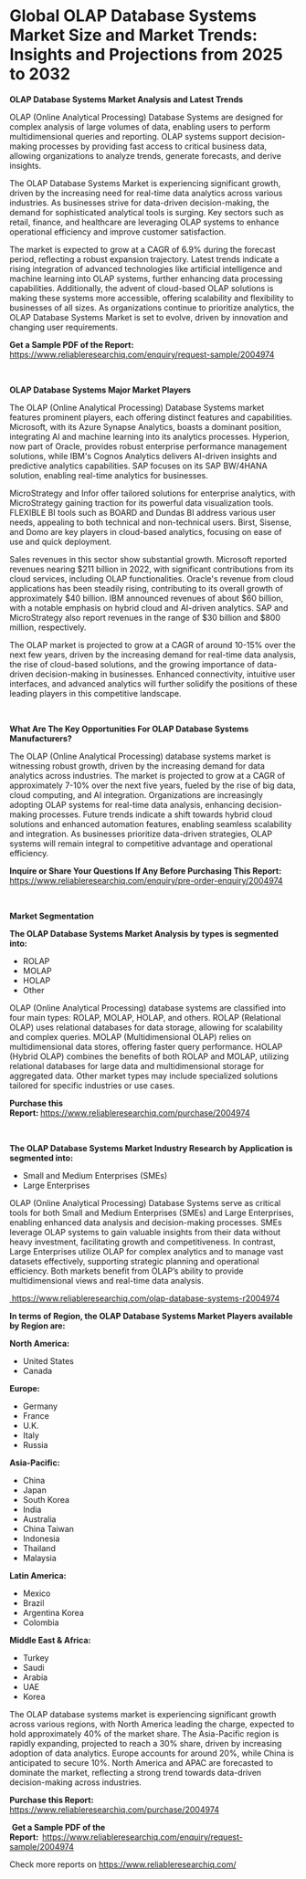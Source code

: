 <p><h1>Global OLAP Database Systems Market Size and Market Trends: Insights and Projections from 2025 to 2032</h1></p><p><strong>OLAP Database Systems Market Analysis and Latest Trends</strong></p>
<p><p>OLAP (Online Analytical Processing) Database Systems are designed for complex analysis of large volumes of data, enabling users to perform multidimensional queries and reporting. OLAP systems support decision-making processes by providing fast access to critical business data, allowing organizations to analyze trends, generate forecasts, and derive insights.</p><p>The OLAP Database Systems Market is experiencing significant growth, driven by the increasing need for real-time data analytics across various industries. As businesses strive for data-driven decision-making, the demand for sophisticated analytical tools is surging. Key sectors such as retail, finance, and healthcare are leveraging OLAP systems to enhance operational efficiency and improve customer satisfaction.</p><p>The market is expected to grow at a CAGR of 6.9% during the forecast period, reflecting a robust expansion trajectory. Latest trends indicate a rising integration of advanced technologies like artificial intelligence and machine learning into OLAP systems, further enhancing data processing capabilities. Additionally, the advent of cloud-based OLAP solutions is making these systems more accessible, offering scalability and flexibility to businesses of all sizes. As organizations continue to prioritize analytics, the OLAP Database Systems Market is set to evolve, driven by innovation and changing user requirements.</p></p>
<p><strong>Get a Sample PDF of the Report:&nbsp;</strong> <a href="https://www.reliableresearchiq.com/enquiry/request-sample/2004974?utm_campaign=3174&utm_medium=2&utm_source=Github&utm_content=ia&utm_term=29032025&utm_id=olap-database-systems">https://www.reliableresearchiq.com/enquiry/request-sample/2004974</a></p>
<p>&nbsp;</p>
<p><strong>OLAP Database Systems Major Market Players</strong></p>
<p><p>The OLAP (Online Analytical Processing) Database Systems market features prominent players, each offering distinct features and capabilities. Microsoft, with its Azure Synapse Analytics, boasts a dominant position, integrating AI and machine learning into its analytics processes. Hyperion, now part of Oracle, provides robust enterprise performance management solutions, while IBM's Cognos Analytics delivers AI-driven insights and predictive analytics capabilities. SAP focuses on its SAP BW/4HANA solution, enabling real-time analytics for businesses.</p><p>MicroStrategy and Infor offer tailored solutions for enterprise analytics, with MicroStrategy gaining traction for its powerful data visualization tools. FLEXIBLE BI tools such as BOARD and Dundas BI address various user needs, appealing to both technical and non-technical users. Birst, Sisense, and Domo are key players in cloud-based analytics, focusing on ease of use and quick deployment.</p><p>Sales revenues in this sector show substantial growth. Microsoft reported revenues nearing $211 billion in 2022, with significant contributions from its cloud services, including OLAP functionalities. Oracle's revenue from cloud applications has been steadily rising, contributing to its overall growth of approximately $40 billion. IBM announced revenues of about $60 billion, with a notable emphasis on hybrid cloud and AI-driven analytics. SAP and MicroStrategy also report revenues in the range of $30 billion and $800 million, respectively.</p><p>The OLAP market is projected to grow at a CAGR of around 10-15% over the next few years, driven by the increasing demand for real-time data analysis, the rise of cloud-based solutions, and the growing importance of data-driven decision-making in businesses. Enhanced connectivity, intuitive user interfaces, and advanced analytics will further solidify the positions of these leading players in this competitive landscape.</p></p>
<p>&nbsp;</p>
<p><strong>What Are The Key Opportunities For OLAP Database Systems Manufacturers?</strong></p>
<p><p>The OLAP (Online Analytical Processing) database systems market is witnessing robust growth, driven by the increasing demand for data analytics across industries. The market is projected to grow at a CAGR of approximately 7-10% over the next five years, fueled by the rise of big data, cloud computing, and AI integration. Organizations are increasingly adopting OLAP systems for real-time data analysis, enhancing decision-making processes. Future trends indicate a shift towards hybrid cloud solutions and enhanced automation features, enabling seamless scalability and integration. As businesses prioritize data-driven strategies, OLAP systems will remain integral to competitive advantage and operational efficiency.</p></p>
<p><strong>Inquire or Share Your Questions If Any Before Purchasing This Report:</strong> <a href="https://www.reliableresearchiq.com/enquiry/pre-order-enquiry/2004974?utm_campaign=3174&utm_medium=2&utm_source=Github&utm_content=ia&utm_term=29032025&utm_id=olap-database-systems">https://www.reliableresearchiq.com/enquiry/pre-order-enquiry/2004974</a></p>
<p>&nbsp;</p>
<p><strong>Market Segmentation</strong></p>
<p><strong>The OLAP Database Systems Market Analysis by types is segmented into:</strong></p>
<p><ul><li>ROLAP</li><li>MOLAP</li><li>HOLAP</li><li>Other</li></ul></p>
<p><p>OLAP (Online Analytical Processing) database systems are classified into four main types: ROLAP, MOLAP, HOLAP, and others. ROLAP (Relational OLAP) uses relational databases for data storage, allowing for scalability and complex queries. MOLAP (Multidimensional OLAP) relies on multidimensional data stores, offering faster query performance. HOLAP (Hybrid OLAP) combines the benefits of both ROLAP and MOLAP, utilizing relational databases for large data and multidimensional storage for aggregated data. Other market types may include specialized solutions tailored for specific industries or use cases.</p></p>
<p><strong>Purchase this Report:&nbsp;</strong><a href="https://www.reliableresearchiq.com/purchase/2004974?utm_campaign=3174&utm_medium=2&utm_source=Github&utm_content=ia&utm_term=29032025&utm_id=olap-database-systems">https://www.reliableresearchiq.com/purchase/2004974</a></p>
<p>&nbsp;</p>
<p><strong>The OLAP Database Systems Market Industry Research by Application is segmented into:</strong></p>
<p><ul><li>Small and Medium Enterprises (SMEs)</li><li>Large Enterprises</li></ul></p>
<p><p>OLAP (Online Analytical Processing) Database Systems serve as critical tools for both Small and Medium Enterprises (SMEs) and Large Enterprises, enabling enhanced data analysis and decision-making processes. SMEs leverage OLAP systems to gain valuable insights from their data without heavy investment, facilitating growth and competitiveness. In contrast, Large Enterprises utilize OLAP for complex analytics and to manage vast datasets effectively, supporting strategic planning and operational efficiency. Both markets benefit from OLAP’s ability to provide multidimensional views and real-time data analysis.</p></p>
<p><a href="https://www.reliableresearchiq.com/olap-database-systems-r2004974?utm_campaign=3174&utm_medium=2&utm_source=Github&utm_content=ia&utm_term=29032025&utm_id=olap-database-systems">&nbsp;https://www.reliableresearchiq.com/olap-database-systems-r2004974</a></p>
<p><strong>In terms of Region, the OLAP Database Systems Market Players available by Region are:</strong></p>
<p>
    <p> <strong> North America: </strong>
        <ul>
            <li>United States</li>
            <li>Canada</li>
        </ul>
        </p> 
    <p> <strong> Europe: </strong>
        <ul>
            <li>Germany</li>
            <li>France</li>
            <li>U.K.</li>
            <li>Italy</li>
            <li>Russia</li>
        </ul>
        </p> 
    <p> <strong> Asia-Pacific: </strong>
        <ul>
            <li>China</li>
            <li>Japan</li>
            <li>South Korea</li>
            <li>India</li>
            <li>Australia</li>
            <li>China Taiwan</li>
            <li>Indonesia</li>
            <li>Thailand</li>
            <li>Malaysia</li>
        </ul>
        </p> 
    <p> <strong> Latin America: </strong>
        <ul>
            <li>Mexico</li>
            <li>Brazil</li>
            <li>Argentina Korea</li>
            <li>Colombia</li>
        </ul>
        </p> 
    <p> <strong> Middle East & Africa: </strong>
        <ul>
            <li>Turkey</li>
            <li>Saudi</li>
            <li>Arabia</li>
            <li>UAE</li>
            <li>Korea</li>
        </ul>
    </p>
    </p>
<p><p>The OLAP database systems market is experiencing significant growth across various regions, with North America leading the charge, expected to hold approximately 40% of the market share. The Asia-Pacific region is rapidly expanding, projected to reach a 30% share, driven by increasing adoption of data analytics. Europe accounts for around 20%, while China is anticipated to secure 10%. North America and APAC are forecasted to dominate the market, reflecting a strong trend towards data-driven decision-making across industries.</p></p>
<p><strong>Purchase this Report: </strong><a href="https://www.reliableresearchiq.com/purchase/2004974?utm_campaign=3174&utm_medium=2&utm_source=Github&utm_content=ia&utm_term=29032025&utm_id=olap-database-systems">https://www.reliableresearchiq.com/purchase/2004974</a></p>
<p>&nbsp;<strong>Get a Sample PDF of the Report:&nbsp;&nbsp;</strong><a href="https://www.reliableresearchiq.com/enquiry/request-sample/2004974?utm_campaign=3174&utm_medium=2&utm_source=Github&utm_content=ia&utm_term=29032025&utm_id=olap-database-systems">https://www.reliableresearchiq.com/enquiry/request-sample/2004974</a></p>
<p><strong></strong></p>
<p>Check more reports on <a href="https://www.reliableresearchiq.com/?utm_campaign=3174&utm_medium=2&utm_source=Github&utm_content=ia&utm_term=29032025&utm_id=olap-database-systems">https://www.reliableresearchiq.com/</a></p>